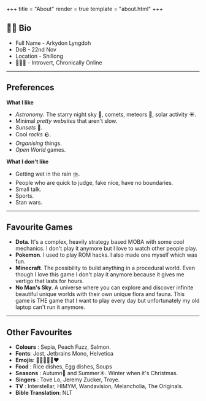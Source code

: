 +++
title = "About"
render = true
template = "about.html"
+++

<!-- {{ img(path="@/about/me.jpg", class="bordered", alt="It's me!", caption="It's me!") }}

&nbsp;
-->


## 👦🏻 Bio
* Full Name - Arkydon Lyngdoh
* DoB - 22nd Nov
* Location - Shillong
* 💁🏼‍♂️ - Introvert, Chronically Online
----
## Preferences

**What I like**
* *Astronomy*. The starry night sky 🌌, comets, meteors 🌠, solar activity ☀️.
* Minimal *pretty websites* that aren't slow.
* *Sunsets* 🌄.
* Cool *rocks* 🪨.
* *Organising* things.
* *Open World* games.

**What I don't like** 
* Getting wet in the rain ⛈️.
* People who are quick to judge, fake nice, have no boundaries.
* Small talk.
* Sports.
* Stan wars. 
------------------------------------------------------------------------
## Favourite Games
* **Dota**. It's a complex, heavily strategy based MOBA with some cool mechanics. I don't play it anymore but I love to watch other people play. 
* **Pokemon**. I used to play ROM hacks. I also made one myself which was fun.
* **Minecraft**. The possibility to build anything in a procedural world. Even though I love this game I don't play it anymore because it gives me vertigo that lasts for hours.
* **No Man's Sky**. A universe where you can explore and discover infinite beautiful unique worlds with their own unique flora and fauna. This game is THE game that I want to play every day but unfortunately my old laptop can't run it anymore.
----
## Other Favourites

* **Colours** : Sepia, Peach Fuzz, Salmon.
* **Fonts**: Jost, Jetbrains Mono, Helvetica
* **Emojis**: 🍂🍁💀✨🎈♥️
* **Food** : Rice dishes, Egg dishes, Soups
* **Seasons** : Autumn🍂 and Summer☀️. Winter when it's Christmas.
* **Singers** : Tove Lo, Jeremy Zucker, Troye.
* **TV** : Interstellar, HIMYM, Wandavision, Melancholia, The Originals.
* **Bible Translation**: NLT